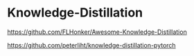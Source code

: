 # Knowledge-Distillation

https://github.com/FLHonker/Awesome-Knowledge-Distillation

https://github.com/peterliht/knowledge-distillation-pytorch
